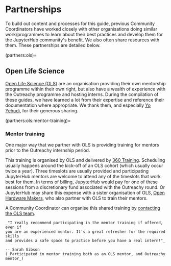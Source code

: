 # Partnerships

To build out content and processes for this guide, previous Community Coordinators
have worked closely with other organisations doing similar work/programmes to
learn about their best practices and develop them for the JupyterHub community's
benefit. We also often share resources with them. These partnerships are
detailed below.

(partners:ols)=

## Open Life Science

[Open Life Science (OLS)](https://openlifesci.org/) are an organisation
providing their own mentorship programme within their own right, but also
have a wealth of experience with the Outreachy programme and hosting interns.
During the compilation of these guides, we have learned a lot from their
expertise and reference their documentation where appropriate. We thank them,
and especially [Yo Yehudi](https://yo-yehudi.com/), for their generous sharing.

(partners:ols:mentor-training)=

### Mentor training

One major way that we partner with OLS is providing training for mentors prior
to the Outreachy internship period.

This training is organised by OLS and delivered by [360 Training](https://360training.co.uk/).
Scheduling usually happens around the kick-off of an OLS cohort (which usually
occur twice a year). Three timeslots are usually provided and participating
JupyterHub mentors are welcome to attend any of the timeslots that work best
for them. In terms of billing, JupyterHub would pay for one of these sessions
from a discretionary fund associated with the Outreachy round. Or JupyterHub
may share this expense with a sister organisation of OLS,
[Open Hardware Makers](https://openhardware.space/), who also partner with
OLS to train their mentors.

A Community Coordinator can organise this shared training by [contacting the
OLS team](mailto:team@openlifesci.org).

```{admonition} Mentor Training Testimony
_"I really recommend participating in the mentor training if offered, even if
you are an experienced mentor. It's a great refresher for the required skills
and provides a safe space to practice before you have a real intern!"_

-- Sarah Gibson
(_Participated in mentor training both as an OLS mentor, and Outreachy mentor_)
```
